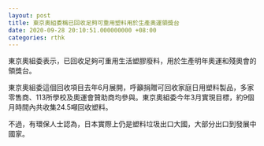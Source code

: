 ```yaml
---
layout: post
title: 東京奧組委稱已回收足夠可重用塑料用於生產奧運領獎台
date: 2020-09-28 20:10:51.000000000 +08:00
categories: rthk
---
```


東京奧組委表示，已回收足夠可重用生活塑膠廢料，用於生產明年奧運和殘奧會的領獎台。

東京奧組委這個回收項目去年6月展開，呼籲捐贈可回收家庭日用塑料製品，多家零售商、113所學校及奧運會贊助商均參與。東京奧組委今年3月實現目標，約9個月時間內共收集24.5噸回收塑料。

不過，有環保人士認為，日本實際上仍是塑料垃圾出口大國，大部分出口到發展中國家。
